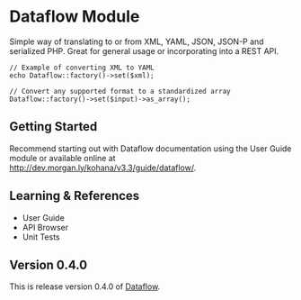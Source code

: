 # Dataflow Module

Simple way of translating to or from XML, YAML, JSON, JSON-P and serialized PHP. Great for general 
usage or incorporating into a REST API.

	// Example of converting XML to YAML
	echo Dataflow::factory()->set($xml);
	
	// Convert any supported format to a standardized array
	Dataflow::factory()->set($input)->as_array();

## Getting Started

Recommend starting out with Dataflow documentation using the User Guide module or available 
online at http://dev.morgan.ly/kohana/v3.3/guide/dataflow/.

## Learning & References

- User Guide
- API Browser
- Unit Tests

## Version 0.4.0

This is release version 0.4.0 of [Dataflow](https://github.com/morgan/kohana-dataflow).
